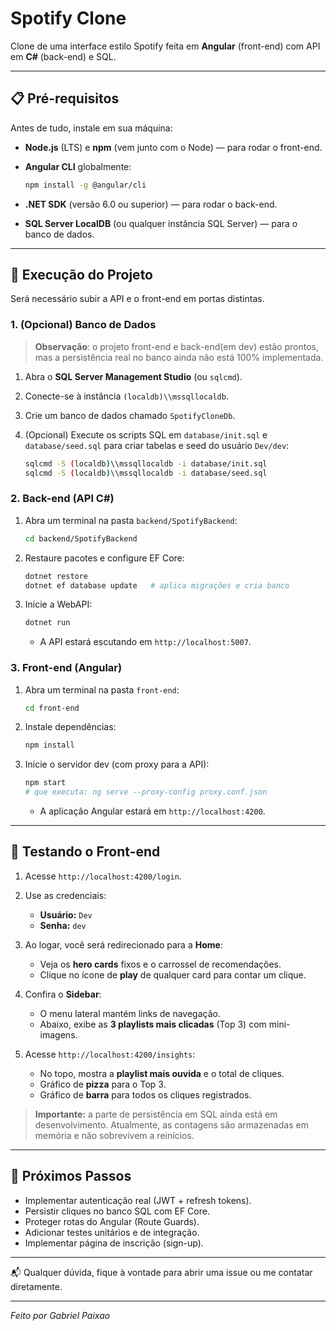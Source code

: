 
# Spotify Clone

Clone de uma interface estilo Spotify feita em **Angular** (front-end) com API em **C#** (back-end) e SQL.

---

## 📋 Pré-requisitos

Antes de tudo, instale em sua máquina:

* **Node.js** (LTS) e **npm** (vem junto com o Node) — para rodar o front-end.
* **Angular CLI** globalmente:

  ```bash
  npm install -g @angular/cli
  ```
* **.NET SDK** (versão 6.0 ou superior) — para rodar o back-end.
* **SQL Server LocalDB** (ou qualquer instância SQL Server) — para o banco de dados.

---

## 🚀 Execução do Projeto

Será necessário subir a API e o front-end em portas distintas.

### 1. (Opcional) Banco de Dados

> **Observação**: o projeto front-end e back-end(em dev) estão prontos, mas a persistência real no banco ainda não está 100% implementada.

1. Abra o **SQL Server Management Studio** (ou `sqlcmd`).
2. Conecte-se à instância `(localdb)\\mssqllocaldb`.
3. Crie um banco de dados chamado `SpotifyCloneDb`.
4. (Opcional) Execute os scripts SQL em `database/init.sql` e `database/seed.sql` para criar tabelas e seed do usuário `Dev/dev`:

   ```bash
   sqlcmd -S (localdb)\\mssqllocaldb -i database/init.sql
   sqlcmd -S (localdb)\\mssqllocaldb -i database/seed.sql
   ```

### 2. Back-end (API C#)

1. Abra um terminal na pasta `backend/SpotifyBackend`:

   ```bash
   cd backend/SpotifyBackend
   ```
2. Restaure pacotes e configure EF Core:

   ```bash
   dotnet restore
   dotnet ef database update   # aplica migrações e cria banco
   ```
3. Inicie a WebAPI:

   ```bash
   dotnet run
   ```

   * A API estará escutando em `http://localhost:5007`.

### 3. Front-end (Angular)

1. Abra um terminal na pasta `front-end`:

   ```bash
   cd front-end
   ```
2. Instale dependências:

   ```bash
   npm install
   ```
3. Inicie o servidor dev (com proxy para a API):

   ```bash
   npm start
   # que executa: ng serve --proxy-config proxy.conf.json
   ```

   * A aplicação Angular estará em `http://localhost:4200`.

---

## 🎯 Testando o Front-end

1. Acesse `http://localhost:4200/login`.
2. Use as credenciais:

   * **Usuário:** `Dev`
   * **Senha:** `dev`
3. Ao logar, você será redirecionado para a **Home**:

   * Veja os **hero cards** fixos e o carrossel de recomendações.
   * Clique no ícone de **play** de qualquer card para contar um clique.
4. Confira o **Sidebar**:

   * O menu lateral mantém links de navegação.
   * Abaixo, exibe as **3 playlists mais clicadas** (Top 3) com mini-imagens.
5. Acesse `http://localhost:4200/insights`:

   * No topo, mostra a **playlist mais ouvida** e o total de cliques.
   * Gráfico de **pizza** para o Top 3.
   * Gráfico de **barra** para todos os cliques registrados.

> **Importante:** a parte de persistência em SQL ainda está em desenvolvimento. Atualmente, as contagens são armazenadas em memória e não sobrevivem a reinícios.

---

## 🔮 Próximos Passos

* Implementar autenticação real (JWT + refresh tokens).
* Persistir cliques no banco SQL com EF Core.
* Proteger rotas do Angular (Route Guards).
* Adicionar testes unitários e de integração.
* Implementar página de inscrição (sign-up).

---

📬 Qualquer dúvida, fique à vontade para abrir uma issue ou me contatar diretamente.

---

*Feito por Gabriel Paixao*
